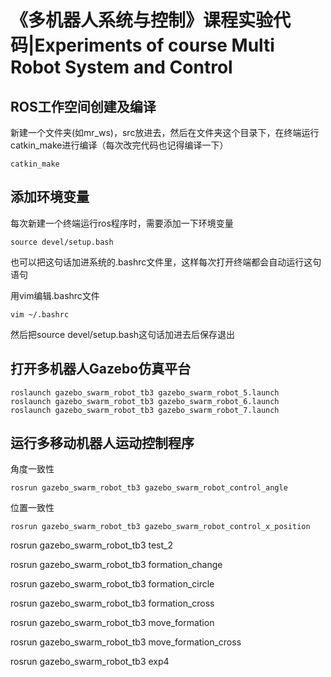 # 《多机器人系统与控制》课程实验代码|Experiments of course Multi Robot System and Control

## ROS工作空间创建及编译
新建一个文件夹(如mr_ws)，src放进去，然后在文件夹这个目录下，在终端运行catkin_make进行编译（每次改完代码也记得编译一下）
```shell
catkin_make
```
## 添加环境变量
每次新建一个终端运行ros程序时，需要添加一下环境变量
```
source devel/setup.bash
```
也可以把这句话加进系统的.bashrc文件里，这样每次打开终端都会自动运行这句语句

用vim编辑.bashrc文件
```
vim ~/.bashrc
```
然后把source devel/setup.bash这句话加进去后保存退出


## 打开多机器人Gazebo仿真平台
```
roslaunch gazebo_swarm_robot_tb3 gazebo_swarm_robot_5.launch
roslaunch gazebo_swarm_robot_tb3 gazebo_swarm_robot_6.launch
roslaunch gazebo_swarm_robot_tb3 gazebo_swarm_robot_7.launch
```

## 运行多移动机器人运动控制程序
角度一致性
```
rosrun gazebo_swarm_robot_tb3 gazebo_swarm_robot_control_angle
```
位置一致性
```
rosrun gazebo_swarm_robot_tb3 gazebo_swarm_robot_control_x_position
```

rosrun gazebo_swarm_robot_tb3 test_2

rosrun gazebo_swarm_robot_tb3 formation_change

rosrun gazebo_swarm_robot_tb3 formation_circle

rosrun gazebo_swarm_robot_tb3 formation_cross

rosrun gazebo_swarm_robot_tb3 move_formation

rosrun gazebo_swarm_robot_tb3 move_formation_cross

rosrun gazebo_swarm_robot_tb3 exp4
